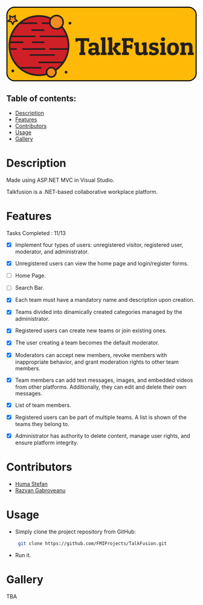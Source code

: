 ![TalkFusion](Resources/Logo.png)

## **Table of contents:**
- [Description](#description)
- [Features](#features)
- [Contributors](#contributors)
- [Usage](#usage)
- [Gallery](#gallery)

# Description
Made using ASP.NET MVC in Visual Studio.

Talkfusion is a .NET-based collaborative workplace platform.

# Features

Tasks Completed : 11/13

- [X] Implement four types of users: unregistered visitor, registered user, moderator, and administrator.
  
- [X] Unregistered users can view the home page and login/register forms.
  
- [ ] Home Page.

- [ ] Search Bar.

- [X] Each team must have a mandatory name and description upon creation.
  
- [X] Teams divided into dinamically created categories managed by the administrator.
  
- [X] Registered users can create new teams or join existing ones.
  
- [X] The user creating a team becomes the default moderator.

- [X] Moderators can accept new members, revoke members with inappropriate behavior, and grant moderation rights to other team members. 

- [X] Team members can add text messages, images, and embedded videos from other platforms. Additionally, they can edit and delete their own messages. 

- [X] List of team members.

- [X] Registered users can be part of multiple teams. A list is shown of the teams they belong to.

- [X] Administrator has authority to delete content, manage user rights, and ensure platform integrity.

# Contributors
- [Huma Stefan](https://github.com/Steven23X)
- [Razvan Gabroveanu](https://github.com/GabroveanuRazvan)

# Usage
- Simply clone the project repository from GitHub:
  
   ```bash
    git clone https://github.com/FMIProjects/TalkFusion.git
   ```
- Run it.

# Gallery
TBA